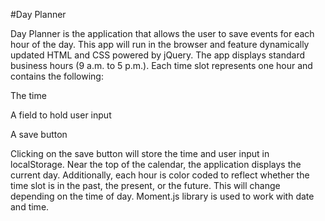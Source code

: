 #Day Planner

Day Planner is the application that allows the user to save events for each hour of the day. This app will run in the browser and feature dynamically updated HTML and CSS powered by jQuery. The app displays standard business hours (9 a.m. to 5 p.m.). Each time slot represents one hour and contains the following:

The time

A field to hold user input

A save button

Clicking on the save button will store the time and user input in localStorage. Near the top of the calendar, the application displays the current day. Additionally, each hour is color coded to reflect whether the time slot is in the past, the present, or the future. This will change depending on the time of day. Moment.js library is used to work with date and time. 

